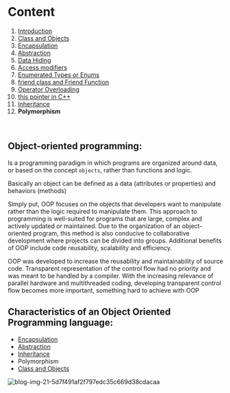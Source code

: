 # Content

1. [Introduction](#Object-oriented-programming)
2. [Class and Objects](https://github.com/GergesHany/object-oriented-programming-OOP-/tree/main/Objects%20and%20classes)    
3. [Encapsulation](https://github.com/GergesHany/object-oriented-programming-OOP-/tree/main/Encapsulation)  
4. [Abstraction](https://github.com/GergesHany/object-oriented-programming-OOP-/tree/main/abstraction) 
5. [Data Hiding](https://github.com/GergesHany/object-oriented-programming-OOP-/tree/main/Data%20Hiding)
6. [Access modifiers](https://github.com/GergesHany/object-oriented-programming-OOP-/tree/main/Access%20Modifiers)
7. [Enumerated Types or Enums](https://github.com/GergesHany/object-oriented-programming-OOP-/tree/main/Enumerated%20Types%20or%20Enums)
8. [friend class and Friend Function](https://github.com/GergesHany/object-oriented-programming-OOP-/tree/main/friend%20function%20and%20friend%20class)
9. [Operator Overloading](https://github.com/GergesHany/object-oriented-programming-OOP-/tree/main/Operator%20Overloading%20in%20C%2B%2B)
10. [this pointer in C++](https://github.com/GergesHany/object-oriented-programming-OOP-/tree/main/%E2%80%98this%E2%80%99%20pointer%20in%20C%2B%2B) 
11. [Inheritance](https://github.com/GergesHany/object-oriented-programming-OOP-/tree/main/Inheritance%20in%20C%2B%2B)  
12. **Polymorphism**
<br> 

## Object-oriented programming:

Is a programming paradigm in which programs are organized around data, or based on the concept `objects`, rather than functions and logic.

Basically an object can be defined as a data (attributes or properties) and behaviors (methods)

Simply put, OOP focuses on the objects that developers want to manipulate rather than the logic required to manipulate them. This approach to programming is well-suited for programs that are large, complex and actively updated or maintained. Due to the organization of an object-oriented program, this method is also conducive to collaborative development where projects can be divided into groups. Additional benefits of OOP include code reusability, scalability and efficiency.

OOP was developed to increase the reusability and maintainability of source code. Transparent representation of the control flow had no priority and was meant to be handled by a compiler. With the increasing relevance of parallel hardware and multithreaded coding, developing transparent control flow becomes more important, something hard to achieve with OOP

## Characteristics of an Object Oriented Programming language:
- [Encapsulation](https://github.com/GergesHany/object-oriented-programming-OOP-/tree/main/Encapsulation)
- [Abstraction](https://github.com/GergesHany/object-oriented-programming-OOP-/tree/main/abstraction)
- [Inheritance](https://github.com/GergesHany/object-oriented-programming-OOP-/tree/main/Inheritance%20in%20C%2B%2B) 
- Polymorphism
- [Class and Objects](https://github.com/GergesHany/object-oriented-programming-OOP-/tree/main/Objects%20and%20classes)   

![blog-img-21-5d7f491af2f797edc35c669d38cdacaa](https://user-images.githubusercontent.com/105644935/213039464-b24b0005-c74c-4985-9920-1422b78891a2.svg)

